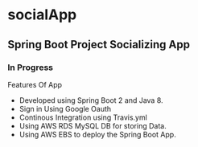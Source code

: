 # socialApp
## Spring Boot Project Socializing App
### In Progress

Features Of App
* Developed using Spring Boot 2 and Java 8.
* Sign in Using Google Oauth 
* Continous Integration using Travis.yml
* Using AWS RDS MySQL DB for storing Data.
* Using AWS EBS to deploy the Spring Boot App.




